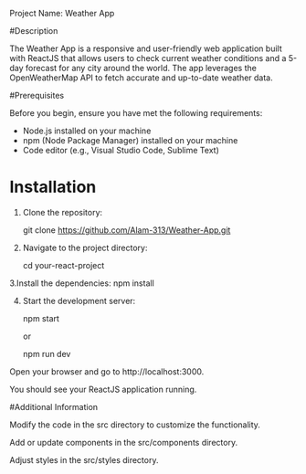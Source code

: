 Project Name: Weather App

#Description

The Weather App is a responsive and user-friendly web application built with ReactJS that allows users to check current weather conditions and a 5-day forecast for any city around the world. The app leverages the OpenWeatherMap API to fetch accurate and up-to-date weather data.

 #Prerequisites

Before you begin, ensure you have met the following requirements:

- Node.js installed on your machine
- npm (Node Package Manager) installed on your machine
- Code editor (e.g., Visual Studio Code, Sublime Text)

# Installation

1. Clone the repository:

  
   git clone https://github.com/Alam-313/Weather-App.git

2. Navigate to the project directory:

    cd your-react-project

3.Install the dependencies:
   npm install

4. Start the development server:

    npm start

   or

   npm run dev
   
Open your browser and go to http://localhost:3000.

You should see your ReactJS application running.

#Additional Information

Modify the code in the src directory to customize the functionality.

Add or update components in the src/components directory.

Adjust styles in the src/styles directory.

